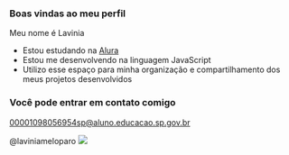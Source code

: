### Boas vindas ao meu perfil 

Meu nome é Lavinia 

- Estou estudando na [Alura](https://www.alura.com.br)
- Estou me desenvolvendo na linguagem JavaScript
- Utilizo esse espaço para minha organização e compartilhamento dos meus projetos desenvolvidos

### Você pode entrar em contato comigo 

00001098056954sp@aluno.educacao.sp.gov.br

@laviniameloparo
![](https://media1.tenor.com/m/5BYK-WS0__gAAAAd/cool-fun.gif)
